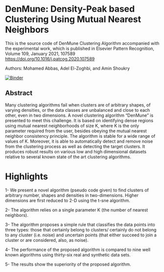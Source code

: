 # DenMune: Density-Peak based Clustering Using Mutual Nearest Neighbors

This is the source code of DenMune Clustering Algorithm accompanied with the experimental work, which is published in Elsevier Pattern Recognition, Volume 109, January 2021, 107589
https://doi.org/10.1016/j.patcog.2020.107589

Authors: Mohamed Abbas, Adel El-Zoghbi, and Amin Shoukry

[![Binder](https://mybinder.org/badge_logo.svg)](https://mybinder.org/v2/gh/egy1st/denmune-clustering-algorithm/HEAD)


Abstract
----

Many clustering algorithms fail when clusters are of arbitrary shapes, of varying densities, or the data classes are unbalanced and close to each other, even in two dimensions. A novel clustering algorithm “DenMune” is presented to meet this challenge. It is based on identifying dense regions using mutual nearest neighborhoods of size K, where K is the only parameter required from the user, besides obeying the mutual nearest neighbor consistency principle. The algorithm is stable for a wide range of values of K. Moreover, it is able to automatically detect and remove noise from the clustering process as well as detecting the target clusters. It produces robust results on various low and high dimensional datasets relative to several known state of the art clustering algorithms.

Highlights
====

1- We present a novel algorithm (pseudo code given) to find clusters of arbitrary number, shapes and densities in two-dimensions. Higher dimensions are first reduced to 2-D using the t-sne algorithm.

2- The algorithm relies on a single parameter K (the number of nearest neighbors).

3- The algorithm proposes a simple rule that classifies the data points into three types: those that certainly belong to clusters/ certainly do not belong to any cluster (i.e. noise) and uncertain points (that either succeed to join a cluster or are considered, also, as noise).

4- The performance of the proposed algorithm is compared to nine well known algorithms using  thirty-six real and synthetic data sets.

5- The results show the superiority of the proposed algorithm.

